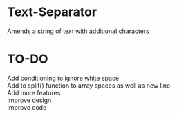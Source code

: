 Text-Separator
==============

Amends a string of text with additional characters

TO-DO
=====

Add conditioning to ignore white space <br>
Add to split() function to array spaces as well as new line <br>
Add more features <br>
Improve design <br>
Improve code <br>


